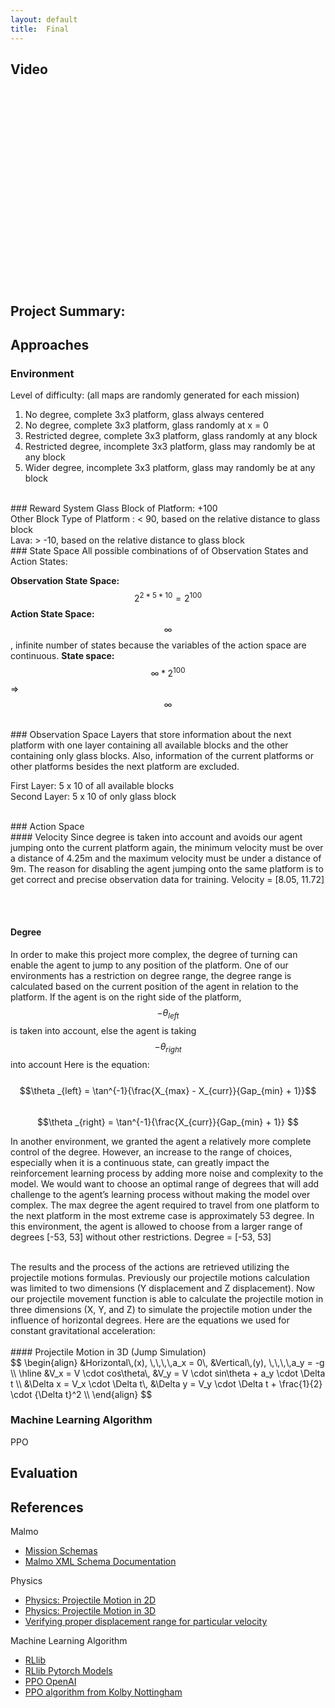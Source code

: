 ```yaml
---
layout: default
title:  Final
---
```


## Video
<iframe width="560" height="315" src=" " frameborder="0" allow="accelerometer; autoplay; clipboard-write; encrypted-media; gyroscope; picture-in-picture" allowfullscreen></iframe>


## Project Summary:

## Approaches

### Environment 
Level of difficulty: (all maps are randomly generated for each mission) <br>
1. No degree, complete 3x3 platform, glass always centered <br>
2. No degree, complete 3x3 platform, glass randomly at x = 0 <br>
3. Restricted degree, complete 3x3 platform, glass randomly at any block <br>
4. Restricted degree, incomplete 3x3 platform, glass may randomly be at any block <br>
5. Wider degree, incomplete 3x3 platform, glass may randomly be at any block <br>

<br>
### Reward System
Glass Block of Platform: +100 <br>
Other Block Type of Platform : < 90,  based on the relative distance to glass block <br>
Lava: > -10,  based on the relative distance to glass block 


<br>
### State Space
All possible combinations of of Observation States and Action States:

**Observation State Space:** $$2^{2*5*10} = 2^{100}$$
**Action State Space:** $$\infty$$, infinite number of states because the variables of the action space are continuous.
**State space:** $$\infty * 2^{100}$$ => $$\infty$$


<br>
### Observation Space 
Layers that store information about the next platform with one layer containing all available blocks and the other containing only glass blocks. Also, information of the current platforms or other platforms besides the next platform are excluded. 
<br>

First Layer: 5 x 10 of all available blocks <br>
Second Layer: 5 x 10 of only glass block 

<br>
### Action Space
<br>
#### Velocity
Since degree is taken into account and avoids our agent jumping onto the current platform again, the minimum velocity must be over a distance of 4.25m and the maximum velocity must be under a distance of 9m. The reason for disabling the agent jumping onto the same platform is to get correct and precise observation data for training.
Velocity = [8.05, 11.72]

<br><br>
#### Degree
In order to make this project more complex, the degree of turning can enable the agent to jump to any position of the platform. One of our environments has a restriction on degree range, the degree range is calculated based on the current position of the agent in relation to the platform. If the agent is on the right side of the platform, $$-\theta _{left}$$ is taken into account, else the agent is taking $$-\theta _{right}$$ into account Here is the equation: 
<br><br>
$$\theta _{left} = \tan^{-1}{\frac{X_{max} - X_{curr}}{Gap_{min} + 1}}$$ <br>
$$\theta _{right} = \tan^{-1}{\frac{X_{curr}}{Gap_{min} + 1}} $$

In another environment, we granted the agent a relatively more complete control of the degree. However, an increase to the range of choices, especially when it is a continuous state, can greatly impact the reinforcement learning process by adding more noise and complexity to the model. We would want to choose an optimal range of degrees that will add challenge to the agent’s learning process without making the model over complex. The max degree the agent required to travel from one platform to the next platform in the most extreme case is approximately 53 degree. In this environment, the agent is allowed to choose from a larger range of degrees [-53, 53] without other restrictions.
Degree = [-53, 53]


<br>
The results and the process of the actions are retrieved utilizing the projectile motions formulas. Previously our projectile motions calculation was limited to two dimensions (Y displacement and Z displacement). Now our projectile movement function is able to calculate the projectile motion in three dimensions (X, Y, and Z) to simulate the projectile motion under the influence of horizontal degrees. Here are the equations we used for constant gravitational acceleration: <br>

<br>
#### Projectile Motion in 3D (Jump Simulation)
<br>
$$
\begin{align}
&Horizontal\,(x), \,\,\,\,a_x = 0\,  &Vertical\,(y), \,\,\,\,a_y = -g \\ \hline
&V_x = V \cdot cos\theta\,  &V_y = V \cdot sin\theta + a_y \cdot \Delta t \\
&\Delta x = V_x \cdot \Delta t\,    &\Delta y = V_y \cdot \Delta t + \frac{1}{2} \cdot {\Delta t}^2 \\
\end{align}
$$

<br>

### Machine Learning Algorithm
PPO

## Evaluation

## References

Malmo
- [Mission Schemas](https://github.com/microsoft/malmo/blob/master/Schemas/MissionHandlers.xsd)
- [Malmo XML Schema Documentation](https://microsoft.github.io/malmo/0.14.0/Schemas/Mission.html)

Physics
- [Physics: Projectile Motion in 2D](https://courses.lumenlearning.com/physics/chapter/3-4-projectile-motion/)
- [Physics: Projectile Motion in 3D](https://people.physics.tamu.edu/mahapatra/teaching/ch3.pdf)
- [Verifying proper displacement range for particular velocity](https://www.omnicalculator.com/physics/projectile-motion)

Machine Learning Algorithm
- [RLlib](https://docs.ray.io/en/latest/rllib.html)
- [RLlib Pytorch Models](https://docs.ray.io/en/latest/rllib-models.html#pytorch-models)
- [PPO OpenAI](https://spinningup.openai.com/en/latest/algorithms/ppo.html)
- [PPO algorithm from Kolby Nottingham](https://campuswire.com/c/GAD12D7F8/feed/133)
